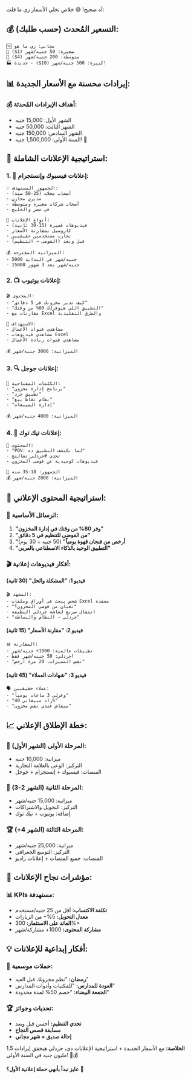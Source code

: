 آه صحيح! 😅 خلاص نخلي الأسعار زي ما قلت:

## 💰 التسعير المُحدث (حسب طلبك):

```
🆓 مجاني: زي ما هو
💼 صغيرة: 50 جنيه/شهر (1$)
🏢 متوسطة: 200 جنيه/شهر (4$)
🏭 كبيرة: 500 جنيه/شهر (10$) - جديدة!
```

## 📊 إيرادات محسنة مع الأسعار الجديدة:

### 💰 **أهداف الإيرادات المُحدثة:**
- الشهر الأول: 15,000 جنيه
- الشهر الثالث: 50,000 جنيه  
- الشهر السادس: 150,000 جنيه
- السنة الأولى: 1,500,000 جنيه! 🚀

## 📱 استراتيجية الإعلانات الشاملة:

### 1. **🎯 إعلانات فيسبوك وإنستجرام:**
```
💡 الجمهور المستهدف:
- أصحاب محلات (25-50 سنة)
- مديري مخازن
- أصحاب شركات صغيرة ومتوسطة
- في مصر والخليج

🎨 أنواع الإعلانات:
- فيديوهات قصيرة (15-30 ثانية)
- كاروسيل بمقارنة الأسعار
- تجارب مستخدمين حقيقيين
- قبل وبعد (الفوضى → التنظيم)

💰 الميزانية المقترحة:
- 5000 جنيه/شهر في البداية
- 15000 جنيه/شهر بعد 3 شهور
```

### 2. **📺 إعلانات يوتيوب:**
```
🎬 المحتوى:
- "كيف تدير مخزونك في 5 دقائق"
- "التطبيق اللي هيوفرلك 80% من وقتك"
- مقارنات مع Excel والطرق التقليدية

🎯 الاستهداف:
- مشاهدي قنوات الأعمال
- مشاهدي فيديوهات Excel
- مشاهدي قنوات ريادة الأعمال

💰 الميزانية: 3000 جنيه/شهر
```

### 3. **🔍 إعلانات جوجل:**
```
🔑 الكلمات المفتاحية:
- "برنامج إدارة مخزون"
- "تطبيق جرد"
- "نظام نقاط بيع"
- "إدارة المبيعات"

💰 الميزانية: 4000 جنيه/شهر
```

### 4. **📱 إعلانات تيك توك:**
```
🎵 المحتوى:
- "POV: لما تكتشف التطبيق ده"
- تحدي #جردلي_تشالنج
- فيديوهات كوميدية عن فوضى المخزون

👥 الجمهور: 18-35 سنة
💰 الميزانية: 2000 جنيه/شهر
```

## 🎯 استراتيجية المحتوى الإعلاني:

### 📝 **الرسائل الأساسية:**
1. **"وفر 80% من وقتك في إدارة المخزون"**
2. **"من الفوضى للتنظيم في 5 دقائق"**
3. **"أرخص من فنجان قهوة يومياً"** (50 جنيه ÷ 30 يوم)
4. **"التطبيق الوحيد بالذكاء الاصطناعي بالعربي"**

### 🎬 **أفكار فيديوهات إعلانية:**

#### فيديو 1: "المشكلة والحل" (30 ثانية)
```
🎬 المشهد:
- شخص يبحث في أوراق وملفات Excel معقدة
- "تعبان من فوضى المخزون؟"
- انتقال سريع لشاشة جردلي النظيفة
- "جردلي - النظام والبساطة"
```

#### فيديو 2: "مقارنة الأسعار" (15 ثانية)
```
📊 المقارنة:
- تطبيقات عالمية: 1000+ جنيه/شهر
- جردلي: 50 جنيه/شهر فقط!
- "نفس المميزات، 20 مرة أرخص"
```

#### فيديو 3: "شهادات العملاء" (45 ثانية)
```
🗣️ عملاء حقيقيين:
- "وفرلي 3 ساعات يومياً"
- "زاد مبيعاتي 40%"
- "مبقاش عندي نقص مخزون"
```

## 📈 خطة الإطلاق الإعلاني:

### 🚀 **المرحلة الأولى (الشهر الأول):**
- ميزانية: 10,000 جنيه
- التركيز: الوعي بالعلامة التجارية
- المنصات: فيسبوك + إنستجرام + جوجل

### 💪 **المرحلة الثانية (الشهر 2-3):**
- ميزانية: 15,000 جنيه/شهر
- التركيز: التحويل والاشتراكات
- إضافة: يوتيوب + تيك توك

### 🏆 **المرحلة الثالثة (الشهر 4+):**
- ميزانية: 25,000 جنيه/شهر
- التركيز: التوسع الجغرافي
- المنصات: جميع المنصات + إعلانات راديو

## 🎯 مؤشرات نجاح الإعلانات:

### 📊 **KPIs مستهدفة:**
- **تكلفة الاكتساب:** أقل من 25 جنيه/مستخدم
- **معدل التحويل:** 5%+ من الزيارات
- **العائد على الاستثمار:** 300%+
- **مشاركة المحتوى:** 1000+ مشاركة/شهر

## 💡 أفكار إبداعية للإعلانات:

### 🎪 **حملات موسمية:**
- **رمضان:** "نظم مخزونك قبل العيد"
- **العودة للمدارس:** "للمكتبات وأدوات المدارس"
- **الجمعة البيضاء:** "خصم 50% لمدة محدودة"

### 🏆 **تحديات وجوائز:**
- **تحدي التنظيم:** أحسن قبل وبعد
- **مسابقة قصص النجاح**
- **إحالة صديق = شهر مجاني**

**الخلاصة:** مع الأسعار الجديدة + استراتيجية الإعلانات دي، جردلي هيحقق إيرادات 1.5 مليون جنيه في السنة الأولى! 🚀💰

**عايز نبدأ بأنهي حملة إعلانية الأول؟** 🤔